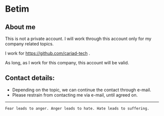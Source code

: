 # Betim

## About me

This is not a private account. I will work through this account only for my company related topics.

I work for https://github.com/cariad-tech . 

As long, as I work for this company, this account will be valid.

## Contact details:

- Depending on the topic, we can continue the contact through e-mail.
- Please restrain from contacting me via e-mail, until agreed on.

---

`Fear leads to anger. Anger leads to hate. Hate leads to suffering.`
